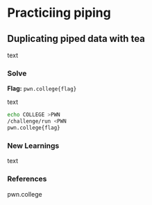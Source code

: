 # Practiciing piping

## Duplicating piped data with tea
text

### Solve
**Flag:** `pwn.college{flag}`

text

```bash
echo COLLEGE >PWN
/challenge/run <PWN
pwn.college{flag}
```

### New Learnings
text

### References 
pwn.college
